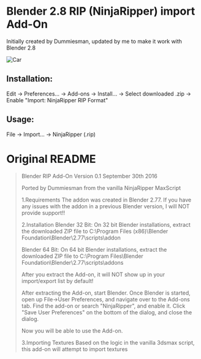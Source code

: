 # Blender 2.8 RIP (NinjaRipper) import Add-On

Initially created by Dummiesman, updated by me to make it work with Blender 2.8

![Car](https://i.imgur.com/awlGf0X.png)

## Installation:
Edit -> Preferences... -> Add-ons -> Install... -> Select downloaded .zip -> Enable "Import: NinjaRipper RIP Format"

## Usage:
File -> Import... -> NinjaRipper (.rip)




# Original README
> Blender RIP Add-On
> Version 0.1
> September 30th 2016
>
> Ported by Dummiesman from the vanilla NinjaRipper MaxScript
>
> 1.Requirements
>  The addon was created in Blender 2.77. If you have any issues with the addon in a previous Blender version, I will NOT provide support!!
>
> 2.Installation
>  Blender 32 Bit:
>    On 32 bit Blender installations, extract the downloaded ZIP file to
>    C:\Program Files (x86)\Blender Foundation\Blender\2.77\scripts\addon
>
>  Blender 64 Bit:
>    On 64 bit Blender installations, extract the downloaded ZIP file to
>    C:\Program Files\Blender Foundation\Blender\2.77\scripts\addons
>
>  After you extract the Add-on, it will NOT show up in your import/export list by default!
>
>  After extracting the Add-on, start Blender. Once Blender is started, open up File->User Preferences, and navigate over to the Add-ons tab. Find the add-on or search "NinjaRipper", and enable it. Click "Save User Preferences" on the bottom of the dialog, and close the dialog.
>
>  Now you will be able to use the Add-on.
>
> 3.Importing
>  Textures
>    Based on the logic in the vanilla 3dsmax script, this add-on will attempt to import textures
